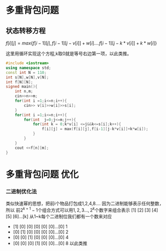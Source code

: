 # 多重背包问题

## 状态转移方程
$f[i][j]=max\{f[i-1][j],f[i-1][j-v[i]]+w[i]....f[i-1][j-k*v[i]]+k*w[i]\}$

这里用循环实现这个方程,k取0就是等号右边第一项，以此类推。
```cpp
#include <iostream>
using namespace std;
const int N = 110;
int s[N],w[N],v[N];
int f[N][N];
signed main(){
    int n,m;
    cin>>n>>m;
    for(int i =1;i<=n;i++){
        cin>> v[i]>>w[i]>>s[i];
    }
    for(int i =1;i<=n;i++){
        for(int  j=0;j<=m;j++){
            for(int k = 0;k*v[i] <=j&&k<=s[i];k++){
                f[i][j] = max(f[i][j],f[i-1][j-k*v[i]]+k*w[i]);    
            }
        }
    }    
    cout <<f[n][m];
}
```



#  多重背包问题 优化   

### 二进制优化法

类似快速幂的思想，把前i个物品打包成1,2,4,8....
因为二进制能够表示任何整数，所以
前$2^{k+1}-1$个组合方式可以用$1,2,3...,2^k$个数字来组合表示
[1] [2] [3] [4] [5] [6]...[k] 从1~k每个二进制位我们都有一个数来对应
-    [1] [0] [0] [0] [0] [0]...[0]   1
-    [0] [1] [0] [0] [0] [0]...[0]   2
-    [0] [0] [1] [0] [0] [0]...[0]   4
-    [0] [0] [0] [1] [0] [0]...[0]   8
以此类推